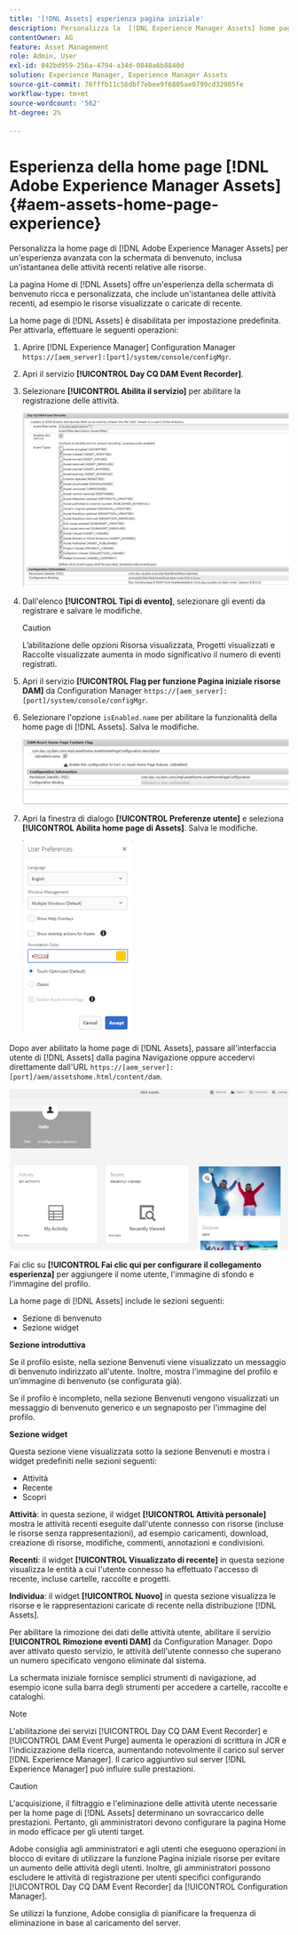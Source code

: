 ```yaml
---
title: '[!DNL Assets] esperienza pagina iniziale'
description: Personalizza la  [!DNL Experience Manager Assets] home page per un'esperienza avanzata con la schermata di benvenuto, inclusa un'istantanea delle attività recenti relative alle risorse.
contentOwner: AG
feature: Asset Management
role: Admin, User
exl-id: 042bd959-256a-4794-a34d-0848a6b8840d
solution: Experience Manager, Experience Manager Assets
source-git-commit: 76fffb11c56dbf7ebee9f6805ae0799cd32985fe
workflow-type: tm+mt
source-wordcount: '562'
ht-degree: 2%

---
```


# Esperienza della home page [!DNL Adobe Experience Manager Assets] {#aem-assets-home-page-experience}

Personalizza la home page di [!DNL Adobe Experience Manager Assets] per un&#39;esperienza avanzata con la schermata di benvenuto, inclusa un&#39;istantanea delle attività recenti relative alle risorse.

La pagina Home di [!DNL Assets] offre un&#39;esperienza della schermata di benvenuto ricca e personalizzata, che include un&#39;istantanea delle attività recenti, ad esempio le risorse visualizzate o caricate di recente.

La home page di [!DNL Assets] è disabilitata per impostazione predefinita. Per attivarla, effettuare le seguenti operazioni:

1. Aprire [!DNL Experience Manager] Configuration Manager `https://[aem_server]:[port]/system/console/configMgr`.
1. Apri il servizio **[!UICONTROL Day CQ DAM Event Recorder]**.
1. Selezionare **[!UICONTROL Abilita il servizio]** per abilitare la registrazione delle attività.

   ![chlimage_1-250](assets/chlimage_1-250.png)

1. Dall&#39;elenco **[!UICONTROL Tipi di evento]**, selezionare gli eventi da registrare e salvare le modifiche.

   >[!CAUTION]
   >
   >L’abilitazione delle opzioni Risorsa visualizzata, Progetti visualizzati e Raccolte visualizzate aumenta in modo significativo il numero di eventi registrati.

1. Apri il servizio **[!UICONTROL Flag per funzione Pagina iniziale risorse DAM]** da Configuration Manager `https://[aem_server]:[port]/system/console/configMgr`.
1. Selezionare l&#39;opzione `isEnabled.name` per abilitare la funzionalità della home page di [!DNL Assets]. Salva le modifiche.

   ![chlimage_1-251](assets/chlimage_1-251.png)

1. Apri la finestra di dialogo **[!UICONTROL Preferenze utente]** e seleziona **[!UICONTROL Abilita home page di Assets]**. Salva le modifiche.

   ![Abilitare la home page delle risorse nella finestra di dialogo Preferenze utente](assets/Annotation-color.png)

Dopo aver abilitato la home page di [!DNL Assets], passare all&#39;interfaccia utente di [!DNL Assets] dalla pagina Navigazione oppure accedervi direttamente dall&#39;URL `https://[aem_server]:[port]/aem/assetshome.html/content/dam`.

![configurare experience link nell&#39;interfaccia utente di Assets](assets/config-experience-link.png)

Fai clic su **[!UICONTROL Fai clic qui per configurare il collegamento esperienza]** per aggiungere il nome utente, l&#39;immagine di sfondo e l&#39;immagine del profilo.

La home page di [!DNL Assets] include le sezioni seguenti:

* Sezione di benvenuto
* Sezione widget

**Sezione introduttiva**

Se il profilo esiste, nella sezione Benvenuti viene visualizzato un messaggio di benvenuto indirizzato all&#39;utente. Inoltre, mostra l’immagine del profilo e un’immagine di benvenuto (se configurata già).

Se il profilo è incompleto, nella sezione Benvenuti vengono visualizzati un messaggio di benvenuto generico e un segnaposto per l&#39;immagine del profilo.

**Sezione widget**

Questa sezione viene visualizzata sotto la sezione Benvenuti e mostra i widget predefiniti nelle sezioni seguenti:

* Attività
* Recente
* Scopri

**Attività**: in questa sezione, il widget **[!UICONTROL Attività personale]** mostra le attività recenti eseguite dall&#39;utente connesso con risorse (incluse le risorse senza rappresentazioni), ad esempio caricamenti, download, creazione di risorse, modifiche, commenti, annotazioni e condivisioni.

**Recenti**: il widget **[!UICONTROL Visualizzato di recente]** in questa sezione visualizza le entità a cui l&#39;utente connesso ha effettuato l&#39;accesso di recente, incluse cartelle, raccolte e progetti.

**Individua**: il widget **[!UICONTROL Nuovo]** in questa sezione visualizza le risorse e le rappresentazioni caricate di recente nella distribuzione [!DNL Assets].

Per abilitare la rimozione dei dati delle attività utente, abilitare il servizio **[!UICONTROL Rimozione eventi DAM]** da Configuration Manager. Dopo aver attivato questo servizio, le attività dell&#39;utente connesso che superano un numero specificato vengono eliminate dal sistema.

La schermata iniziale fornisce semplici strumenti di navigazione, ad esempio icone sulla barra degli strumenti per accedere a cartelle, raccolte e cataloghi.

>[!NOTE]
>
>L&#39;abilitazione dei servizi [!UICONTROL Day CQ DAM Event Recorder] e [!UICONTROL DAM Event Purge] aumenta le operazioni di scrittura in JCR e l&#39;indicizzazione della ricerca, aumentando notevolmente il carico sul server [!DNL Experience Manager]. Il carico aggiuntivo sul server [!DNL Experience Manager] può influire sulle prestazioni.

>[!CAUTION]
>
>L&#39;acquisizione, il filtraggio e l&#39;eliminazione delle attività utente necessarie per la home page di [!DNL Assets] determinano un sovraccarico delle prestazioni. Pertanto, gli amministratori devono configurare la pagina Home in modo efficace per gli utenti target.
>
>Adobe consiglia agli amministratori e agli utenti che eseguono operazioni in blocco di evitare di utilizzare la funzione Pagina iniziale risorse per evitare un aumento delle attività degli utenti. Inoltre, gli amministratori possono escludere le attività di registrazione per utenti specifici configurando [!UICONTROL Day CQ DAM Event Recorder] da [!UICONTROL Configuration Manager].
>
>Se utilizzi la funzione, Adobe consiglia di pianificare la frequenza di eliminazione in base al caricamento del server.
